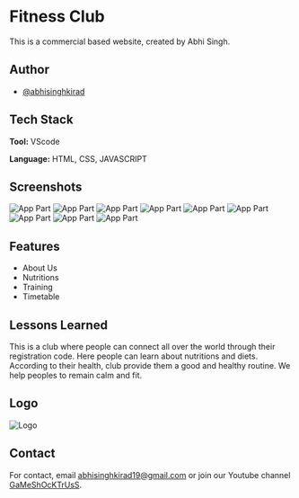 
# Fitness Club

This is a commercial based website, created by Abhi Singh.


## Author

- [@abhisinghkirad](https://www.github.com/anodeus)

  
## Tech Stack

**Tool:** VScode

**Language:** HTML, CSS, JAVASCRIPT


  
## Screenshots

![App Part](https://github.com/anodeus/ScreenShots/blob/master/screenshots/1.png)
![App Part](https://github.com/anodeus/ScreenShots/blob/master/screenshots/2.png)
![App Part](https://github.com/anodeus/ScreenShots/blob/master/screenshots/3.png)
![App Part](https://github.com/anodeus/ScreenShots/blob/master/screenshots/4.png)
![App Part](https://github.com/anodeus/ScreenShots/blob/master/screenshots/5.png)
![App Part](https://github.com/anodeus/ScreenShots/blob/master/screenshots/6.png)
![App Part](https://github.com/anodeus/ScreenShots/blob/master/screenshots/7.png)
![App Part](https://github.com/anodeus/ScreenShots/blob/master/screenshots/8.png)
![App Part](https://github.com/anodeus/ScreenShots/blob/master/screenshots/9.png)

## Features

- About Us
- Nutritions
- Training
- Timetable

  
## Lessons Learned

This is a club where people can connect all over the world through their registration code. Here people can learn about nutritions and diets. According to their health, club provide them a good and healthy routine. We help peoples to remain calm and fit.

## Logo

![Logo](https://github.com/anodeus/ScreenShots/blob/master/screenshots/logo.png)
  
    
## Contact

For contact, email abhisinghkirad19@gmail.com or join our Youtube channel [GaMeShOcKTrUsS](https://www.youtube.com/channel/UCn0D5d9RTzF64lETn9vgoaQ).

  